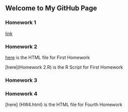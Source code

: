 ## Welcome to My GitHub Page

### Homework 1
[link](https://moodle.boun.edu.tr/login/)

### Homework 2

[here](Homework-2.html) is the HTML file for First Homework

[here](Homework 2.R) is the R Script for First Homework

### Homework 3

### Homework 4
[here] (HW4.html) is the HTML file for Fourth Homework

